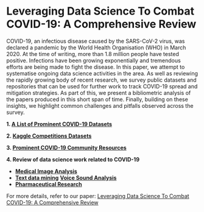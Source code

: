# Leveraging Data Science To Combat COVID-19: A Comprehensive Review
COVID-19, an infectious disease caused by the SARS-CoV-2 virus, was declared a pandemic by the World Health Organisation (WHO) in March 2020. At the time of writing, more than 1.8 million people have tested positive. Infections have been growing exponentially and tremendous efforts are being made to fight the disease. In this paper, we attempt to systematise ongoing data science activities in the area. As well as reviewing the rapidly growing body of recent research, we survey public datasets and repositories that can be used for further work to track COVID-19 spread and mitigation strategies. As part of this, we present a bibliometric analysis of the papers produced in this short span of time. Finally, building on these insights, we highlight common challenges and pitfalls observed across the survey. 

**1. [A List of Prominent COVID-19 Datasets](https://github.com/Data-Science-and-COVID-19/Leveraging-Data-Science-To-Combat-COVID-19-A-Comprehensive-Review/blob/master/datasets.md)**


**2. [Kaggle Competitions Datasets](https://github.com/Data-Science-and-COVID-19/Leveraging-Data-Science-To-Combat-COVID-19-A-Comprehensive-Review/blob/master/competitions.md)**

**3. [Prominent COVID-19 Community Resources](https://github.com/Data-Science-and-COVID-19/Leveraging-Data-Science-To-Combat-COVID-19-A-Comprehensive-Review/blob/master/resources.md)**

**4. Review of data science work related to COVID-19**
- **[Medical Image Analysis](https://github.com/Data-Science-and-COVID-19/Leveraging-Data-Science-To-Combat-COVID-19-A-Comprehensive-Review/blob/master/medical.md)**
- **[Text data mining](https://github.com/Data-Science-and-COVID-19/Leveraging-Data-Science-To-Combat-COVID-19-A-Comprehensive-Review/blob/master/text.md)**
**[Voice Sound Analysis](https://github.com/Data-Science-and-COVID-19/Leveraging-Data-Science-To-Combat-COVID-19-A-Comprehensive-Review/blob/master/voice.md)**
- **[Pharmaceutical Research](https://github.com/Data-Science-and-COVID-19/Leveraging-Data-Science-To-Combat-COVID-19-A-Comprehensive-Review/blob/master/pharmaceutical.md)**

For more details, refer to our paper: [Leveraging Data Science To Combat COVID-19: A Comprehensive Review](https://www.researchgate.net/publication/340687152_Leveraging_Data_Science_To_Combat_COVID-19_A_Comprehensive_Review)
